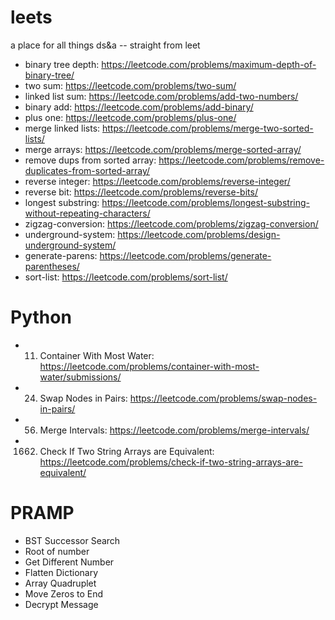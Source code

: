 # leets
a place for all things ds&a -- straight from leet


- binary tree depth: https://leetcode.com/problems/maximum-depth-of-binary-tree/
- two sum: https://leetcode.com/problems/two-sum/
- linked list sum: https://leetcode.com/problems/add-two-numbers/
- binary add: https://leetcode.com/problems/add-binary/
- plus one: https://leetcode.com/problems/plus-one/
- merge linked lists: https://leetcode.com/problems/merge-two-sorted-lists/
- merge arrays: https://leetcode.com/problems/merge-sorted-array/
- remove dups from sorted array: https://leetcode.com/problems/remove-duplicates-from-sorted-array/
- reverse integer: https://leetcode.com/problems/reverse-integer/
- reverse bit: https://leetcode.com/problems/reverse-bits/
- longest substring: https://leetcode.com/problems/longest-substring-without-repeating-characters/
- zigzag-conversion: https://leetcode.com/problems/zigzag-conversion/ 
- underground-system: https://leetcode.com/problems/design-underground-system/
- generate-parens: https://leetcode.com/problems/generate-parentheses/
- sort-list: https://leetcode.com/problems/sort-list/

# Python #

 - 11. Container With Most Water: https://leetcode.com/problems/container-with-most-water/submissions/
 - 24. Swap Nodes in Pairs: https://leetcode.com/problems/swap-nodes-in-pairs/
 - 56. Merge Intervals: https://leetcode.com/problems/merge-intervals/
 - 1662. Check If Two String Arrays are Equivalent: https://leetcode.com/problems/check-if-two-string-arrays-are-equivalent/


# PRAMP #

- BST Successor Search
- Root of number
- Get Different Number
- Flatten Dictionary
- Array Quadruplet
- Move Zeros to End
- Decrypt Message